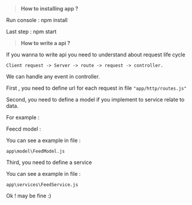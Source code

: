

> **How to installing app ?**

Run console : npm install

Last step : npm start

> **How to write a api ?**

If you wanna to write api you need to understand about request life cycle

`Client request -> Server -> route -> request -> controller.
`

We can handle any event in controller.

First , you need to define url for each request in file `"app/http/routes.js"`

Second, you need to define a model if you implement to service relate to data.

For example :

Feecd model :

You can see a example in file :

```app\model\FeedModel.js```

 Third, you need to define a service

 You can see a example in file :

```app\services\FeedService.js```


Ok ! may be fine :)


